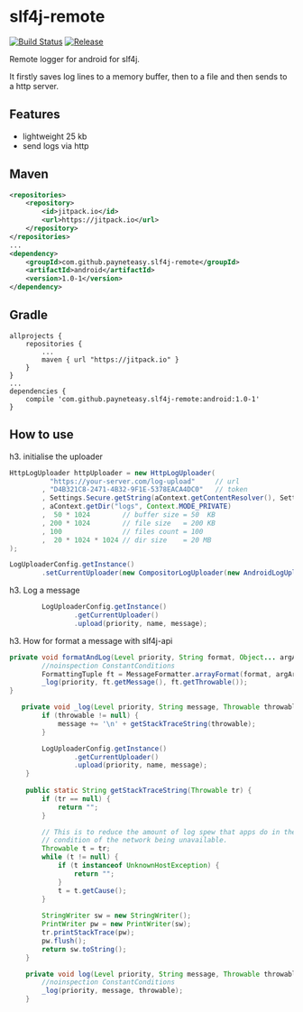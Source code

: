 # slf4j-remote

[![Build Status](https://travis-ci.org/payneteasy/slf4j-remote.svg?branch=master)](https://travis-ci.org/payneteasy/slf4j-remote)
[![Release](https://jitpack.io/v/payneteasy/slf4j-remote.svg)](https://jitpack.io/#payneteasy/slf4j-remote)

Remote logger for android for slf4j.

It firstly saves log lines to a memory buffer, then to a file and then sends to a http server.

Features
--------
* lightweight 25 kb
* send logs via http

Maven
-----
```xml
<repositories>
    <repository>
        <id>jitpack.io</id>
        <url>https://jitpack.io</url>
    </repository>
</repositories>
...
<dependency>
    <groupId>com.github.payneteasy.slf4j-remote</groupId>
    <artifactId>android</artifactId>
    <version>1.0-1</version>
</dependency>
``` 

Gradle
------
```
allprojects {
    repositories {
        ...
        maven { url "https://jitpack.io" }
    }
}
...
dependencies {
    compile 'com.github.payneteasy.slf4j-remote:android:1.0-1'
}
```

How to use
----------

h3. initialise the uploader
```java
HttpLogUploader httpUploader = new HttpLogUploader(
          "https://your-server.com/log-upload"     // url
        , "D4B321C8-2471-4B32-9F1E-5378EACA4DC0"   // token
        , Settings.Secure.getString(aContext.getContentResolver(), Settings.Secure.ANDROID_ID)
        , aContext.getDir("logs", Context.MODE_PRIVATE)
        ,  50 * 1024        // buffer size = 50  KB
        , 200 * 1024        // file size   = 200 KB
        , 100               // files count = 100
        ,  20 * 1024 * 1024 // dir size    = 20 MB
);

LogUploaderConfig.getInstance()
        .setCurrentUploader(new CompositorLogUploader(new AndroidLogUploader(), httpUploader));
```

h3. Log a message
```java
        LogUploaderConfig.getInstance()
                .getCurrentUploader()
                .upload(priority, name, message);
```

h3. How for format a message with slf4j-api
```java
private void formatAndLog(Level priority, String format, Object... argArray) {
        //noinspection ConstantConditions
        FormattingTuple ft = MessageFormatter.arrayFormat(format, argArray);
        _log(priority, ft.getMessage(), ft.getThrowable());
}

   private void _log(Level priority, String message, Throwable throwable) {
        if (throwable != null) {
            message += '\n' + getStackTraceString(throwable);
        }

        LogUploaderConfig.getInstance()
                .getCurrentUploader()
                .upload(priority, name, message);
    }
    
    public static String getStackTraceString(Throwable tr) {
        if (tr == null) {
            return "";
        }

        // This is to reduce the amount of log spew that apps do in the non-error
        // condition of the network being unavailable.
        Throwable t = tr;
        while (t != null) {
            if (t instanceof UnknownHostException) {
                return "";
            }
            t = t.getCause();
        }
        
        StringWriter sw = new StringWriter();
        PrintWriter pw = new PrintWriter(sw);
        tr.printStackTrace(pw);
        pw.flush();
        return sw.toString();
    }

    private void log(Level priority, String message, Throwable throwable) {
        //noinspection ConstantConditions
        _log(priority, message, throwable);
    }
    
```
